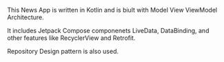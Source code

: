 
This News App is written in Kotlin and is biult with Model View ViewModel 
Architecture. 

It includes Jetpack Compose componenets LiveData, DataBinding, 
and other features like RecyclerView and Retrofit. 

Repository Design pattern is also used. 
